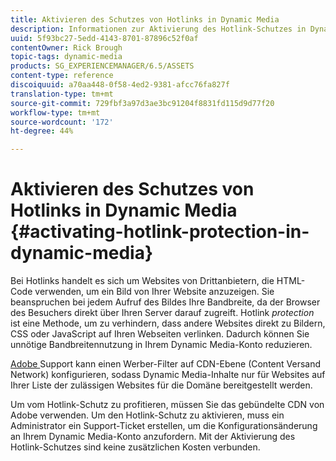 ```yaml
---
title: Aktivieren des Schutzes von Hotlinks in Dynamic Media
description: Informationen zur Aktivierung des Hotlink-Schutzes in Dynamic Media.
uuid: 5f93bc27-5edd-4143-8701-87896c52f0af
contentOwner: Rick Brough
topic-tags: dynamic-media
products: SG_EXPERIENCEMANAGER/6.5/ASSETS
content-type: reference
discoiquuid: a70aa448-0f58-4ed2-9381-afcc76fa827f
translation-type: tm+mt
source-git-commit: 729fbf3a97d3ae3bc91204f8831fd115d9d77f20
workflow-type: tm+mt
source-wordcount: '172'
ht-degree: 44%

---
```



# Aktivieren des Schutzes von Hotlinks in Dynamic Media {#activating-hotlink-protection-in-dynamic-media}

Bei Hotlinks handelt es sich um Websites von Drittanbietern, die HTML-Code verwenden, um ein Bild von Ihrer Website anzuzeigen. Sie beanspruchen bei jedem Aufruf des Bildes Ihre Bandbreite, da der Browser des Besuchers direkt über Ihren Server darauf zugreift. Hotlink *protection* ist eine Methode, um zu verhindern, dass andere Websites direkt zu Bildern, CSS oder JavaScript auf Ihren Webseiten verlinken. Dadurch können Sie unnötige Bandbreitennutzung in Ihrem Dynamic Media-Konto reduzieren.

[Adobe ](https://helpx.adobe.com/de/support.html) Support kann einen Werber-Filter auf CDN-Ebene (Content Versand Network) konfigurieren, sodass Dynamic Media-Inhalte nur für Websites auf Ihrer Liste der zulässigen Websites für die Domäne bereitgestellt werden.

Um vom Hotlink-Schutz zu profitieren, müssen Sie das gebündelte CDN von Adobe verwenden. Um den Hotlink-Schutz zu aktivieren, muss ein Administrator ein Support-Ticket erstellen, um die Konfigurationsänderung an Ihrem Dynamic Media-Konto anzufordern. Mit der Aktivierung des Hotlink-Schutzes sind keine zusätzlichen Kosten verbunden.
